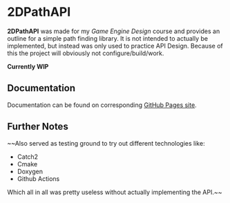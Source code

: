 # 2DPathAPI
**2DPathAPI** was made for my *Game Engine Design* course and provides an outline for a simple path finding library. It is not intended to actually be implemented, but instead was only used to practice API Design. Because of this the project will obviously not configure/build/work. 

**Currently WIP**

## Documentation
Documentation can be found on corresponding [GitHub Pages site](https://amonshokhinahmed.github.io/2DPathAPI/). 

## Further Notes
~~Also served as testing ground to try out different technologies like:
- Catch2 
- Cmake
- Doxygen
- Github Actions

Which all in all was pretty useless without actually implementing the API.~~
